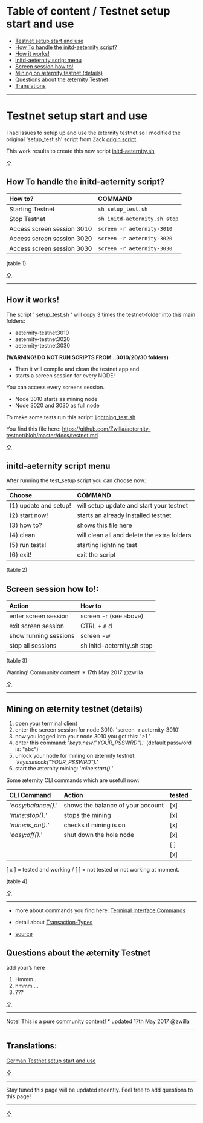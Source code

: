 Table of content / Testnet setup start and use
==============================================

* [Testnet setup start and use](#testnet-setup-start-and-use)
* [How To handle the initd-aeternity script?](#how-to-handle-the-initd-aeternity-script)
* [How it works!](#how-it-works)
* [initd-aeternity script menu](#initd-aeternity-script-menu)
* [Screen session how to!](#screen-session-how-to)
* [Mining on æternity testnet (details)](#mining-on-æternity-testnet-details)
* [Questions about the æternity Testnet](#questions-about-the-æternity-testnet)
* [Translations](#translations)

***

# Testnet setup start and use

I had issues to setup up and use the æternity testnet so I modified the
original 'setup_test.sh' script from Zack
[origin script](../../../../aeternity/testnet/blob/master/setup_test.sh)

This work results to create this new script
[initd-aeternity.sh](../../../../Zwilla/aeternity-testnet/blob/master/initd-aeternity.sh)

[⇪](#table-of-content--testnet-setup-start-and-use)
## How To handle the initd-aeternity script?

| How to?                    | COMMAND                      |
|:---------------------------|:-----------------------------|
| Starting Testnet           | `sh setup_test.sh`           |
| Stop Testnet               | `sh initd-aeternity.sh stop` |
| Access screen session 3010 | `screen -r aeternity-3010`   |
| Access screen session 3020 | `screen -r aeternity-3020`   |
| Access screen session 3030 | `screen -r aeternity-3030`   |

(table 1)

[⇪](#table-of-content--testnet-setup-start-and-use)
***

## How it works!

The script '
[setup_test.sh](https://github.com/Zwilla/aeternity-testnet/blob/master/setup_test.sh)
' will copy 3 times the testnet-folder into this main folders:

- aeternity-testnet3010
- aeternity-testnet3020
- aeternity-testnet3030

**(WARNING! DO NOT RUN SCRIPTS FROM ..3010/20/30 folders)**

* Then it will compile and clean the testnet.app and
* starts a screen session for every NODE!

You can access every screens session.
* Node 3010 starts as mining node
* Node 3020 and 3030 as full node

To make some tests run this script:
[lightning_test.sh](https://github.com/Zwilla/aeternity-testnet/blob/master/tests/lightning_test.sh)


You find this file here:
https://github.com/Zwilla/aeternity-testnet/blob/master/docs/testnet.md

[⇪](#table-of-content--testnet-setup-start-and-use)
## initd-aeternity script menu
After running the test_setup script you can choose now:

| Choose                | COMMAND                                     |
|:----------------------|:--------------------------------------------|
| (1) update and setup! | will setup update and start your testnet    |
| (2) start now!        | starts an already installed testnet         |
| (3) how to?           | shows this file here                        |
| (4) clean             | will clean all and delete the extra folders |
| (5) run tests!        | starting lightning test                     |
| (6) exit!             | exit the script                             |

(table 2)

## Screen session how to!:

| Action                | How to                     |
|:----------------------|:---------------------------|
| enter screen session  | screen -r (see above)      |
| exit screen session   | CTRL + a d                 |
| show running sessions | screen -w                  |
| stop all sessions     | sh initd-aeternity.sh stop |

(table 3)

Warning! Community content! * 17th May 2017 @zwilla

[⇪](#table-of-content--testnet-setup-start-and-use)
***

## Mining on æternity testnet (details)

1. open your terminal client
2. enter the screen session for node 3010: 'screen -r aeternity-3010'
3. now you logged into your node 3010 you got this: '>1 '
4. enter this command: '*keys:new("YOUR_PSSWRD").*' (default password
   is: "abc")
5. unlock your node for mining on æternity testnet:
   '*keys:unlock("YOUR_PSSWRD").*'
6. start the æternity mining: '*mine:start().*'

Some æternity CLI commands which are usefull now:

| CLI Command         | Action                            | tested |
|:--------------------|:----------------------------------|:-------|
| '*easy:balance().*' | shows the balance of your account | [x]    |
| '*mine:stop().*'    | stops the mining                  | [x]    |
| '*mine:is_on().*'   | checks if mining is on            | [x]    |
| '*easy:off().*'     | shut down the hole node           | [x]    |
|                     |                                   | [ ]    |
|                     |                                   | [x]    |

[ x ] = tested and working / [  ] = not tested or not working at moment.

(table 4)

[⇪](#table-of-content--testnet-setup-start-and-use)
***

* more about commands you find here:
  [Terminal Interface Commands](Terminal-interface-commands)
* detail about [Transaction-Types](Transaction-Types)

* [source](https://blog.aeternity.com/%C3%A6ternity-testnet-install-and-mining-6f5b8e880ab1)

## Questions about the æternity Testnet

add your’s here
1. Hmmm..
2. hmmm …
3. ???

[⇪](#table-of-content--testnet-setup-start-and-use)
***

Note! This is a pure community content! * updated 17th May 2017 @zwilla

***

## Translations:
[German Testnet setup start and use]([German]-Testnet-setup-start-and-use)

[⇪](#table-of-content--testnet-setup-start-and-use)
***

Stay tuned this page will be updated recently. Feel free to add
questions to this page!

***
[⇪](#table-of-content--testnet-setup-start-and-use)

